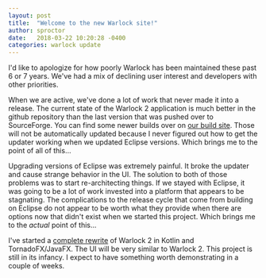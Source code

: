 ```yaml
---
layout: post
title:  "Welcome to the new Warlock site!"
author: sproctor
date:   2018-03-22 10:20:28 -0400
categories: warlock update
---
```

I'd like to apologize for how poorly Warlock has been maintained these past 6 or 7 years. We've had a mix of declining user
interest and developers with other priorities.

When we are active, we've done a lot of work that never made it into a release. The current state of the Warlock 2 application is
much better in the github repository than the last version that was pushed over to SourceForge. You can find some newer builds
over on [our build site](http://build.warlock.cc/). Those will not be automatically updated because I never figured out how to
get the updater working when we updated Eclipse versions. Which brings me to the point of all of this...

Upgrading versions of Eclipse was extremely painful. It broke the updater and cause strange behavior in the UI. The solution to
both of those problems was to start re-architecting things. If we stayed with Eclipse, it was going to be a lot of work invested
into a platform that appears to be stagnating. The complications to the release cycle that come from building on Eclipse do not
appear to be worth what they provide when there are options now that didn't exist when we started this project. Which brings me to
the _actual_ point of this...

I've started a [complete rewrite](https://github.com/sproctor/warlock3) of Warlock 2 in Kotlin and TornadoFX/JavaFX. The UI will be
very similar to Warlock 2. This project is still in its infancy. I expect to have something worth demonstrating in a couple of
weeks.

